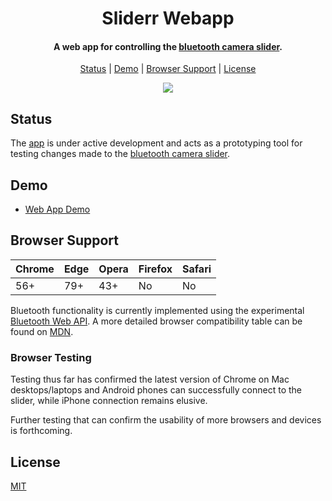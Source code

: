 <h1 align="center">Sliderr Webapp</h1>

<h4 align="center">A web app for controlling the <a href="https://github.com/hawkticehurst/sliderr">bluetooth camera slider</a>.</h4>

<p align="center">
  <a href="#status">Status</a>&nbsp;|&nbsp;<a href="#demo">Demo</a>&nbsp;|&nbsp;<a href="#browser-support">Browser Support</a>&nbsp;|&nbsp;<a href="#license">License</a>
</p>

<div align="center"><img src="assets/slider.gif"/></div>

## Status

The [app](https://hawkticehurst.github.io/camera-slider-controller/) is under active development and acts as a prototyping tool for testing changes made to the [bluetooth camera slider](https://github.com/hawkticehurst/bluetooth-camera-slider).

## Demo

- [Web App Demo](https://youtu.be/_595bu9UEes)

## Browser Support

| Chrome | Edge | Opera | Firefox | Safari |
| ------ | ---- | ----- | ------- | ------ |
| 56+    | 79+  | 43+   | No      | No     |

Bluetooth functionality is currently implemented using the experimental [Bluetooth Web API](https://developers.google.com/web/updates/2015/07/interact-with-ble-devices-on-the-web). A more detailed browser compatibility table can be found on [MDN](https://developer.mozilla.org/en-US/docs/Web/API/Web_Bluetooth_API#Browser_compatibility).

### Browser Testing

Testing thus far has confirmed the latest version of Chrome on Mac desktops/laptops and Android phones can successfully connect to the slider, while iPhone connection remains elusive.

Further testing that can confirm the usability of more browsers and devices is forthcoming.

## License

[MIT](LICENSE)
